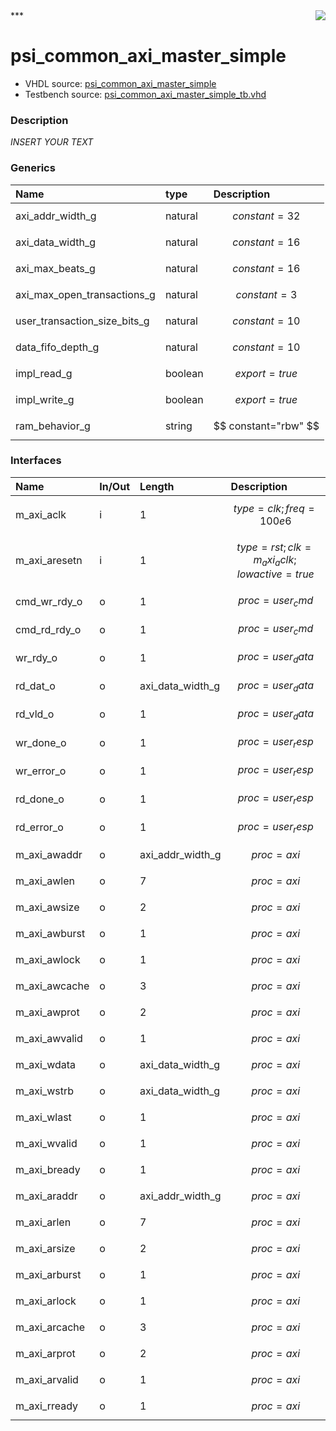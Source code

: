 <img align="right" src="../doc/psi_logo.png">
***

# psi_common_axi_master_simple
 - VHDL source: [psi_common_axi_master_simple](C:/Users/stef_b/git/GFA/Libraries/Firmware/VHDL/psi_common/hdl/psi_common_axi_master_simple.vhd)
 - Testbench source: [psi_common_axi_master_simple_tb.vhd](../testbench/psi_common_axi_master_simple_tb/psi_common_axi_master_simple_tb.vhd)

### Description
*INSERT YOUR TEXT*

### Generics
| Name                         | type    | Description          |
|:-----------------------------|:--------|:---------------------|
| axi_addr_width_g             | natural | $$ constant=32 $$    |
| axi_data_width_g             | natural | $$ constant=16 $$    |
| axi_max_beats_g              | natural | $$ constant=16 $$    |
| axi_max_open_transactions_g  | natural | $$ constant=3 $$     |
| user_transaction_size_bits_g | natural | $$ constant=10 $$    |
| data_fifo_depth_g            | natural | $$ constant=10 $$    |
| impl_read_g                  | boolean | $$ export=true $$    |
| impl_write_g                 | boolean | $$ export=true $$    |
| ram_behavior_g               | string  | $$ constant="rbw" $$ |

### Interfaces
| Name          | In/Out   | Length           | Description                                    |
|:--------------|:---------|:-----------------|:-----------------------------------------------|
| m_axi_aclk    | i        | 1                | $$ type=clk; freq=100e6 $$                     |
| m_axi_aresetn | i        | 1                | $$ type=rst; clk=m_axi_aclk; lowactive=true $$ |
| cmd_wr_rdy_o  | o        | 1                | $$ proc=user_cmd $$                            |
| cmd_rd_rdy_o  | o        | 1                | $$ proc=user_cmd $$                            |
| wr_rdy_o      | o        | 1                | $$ proc=user_data $$                           |
| rd_dat_o      | o        | axi_data_width_g | $$ proc=user_data $$                           |
| rd_vld_o      | o        | 1                | $$ proc=user_data $$                           |
| wr_done_o     | o        | 1                | $$ proc=user_resp $$                           |
| wr_error_o    | o        | 1                | $$ proc=user_resp $$                           |
| rd_done_o     | o        | 1                | $$ proc=user_resp $$                           |
| rd_error_o    | o        | 1                | $$ proc=user_resp $$                           |
| m_axi_awaddr  | o        | axi_addr_width_g | $$ proc=axi $$                                 |
| m_axi_awlen   | o        | 7                | $$ proc=axi $$                                 |
| m_axi_awsize  | o        | 2                | $$ proc=axi $$                                 |
| m_axi_awburst | o        | 1                | $$ proc=axi $$                                 |
| m_axi_awlock  | o        | 1                | $$ proc=axi $$                                 |
| m_axi_awcache | o        | 3                | $$ proc=axi $$                                 |
| m_axi_awprot  | o        | 2                | $$ proc=axi $$                                 |
| m_axi_awvalid | o        | 1                | $$ proc=axi $$                                 |
| m_axi_wdata   | o        | axi_data_width_g | $$ proc=axi $$                                 |
| m_axi_wstrb   | o        | axi_data_width_g | $$ proc=axi $$                                 |
| m_axi_wlast   | o        | 1                | $$ proc=axi $$                                 |
| m_axi_wvalid  | o        | 1                | $$ proc=axi $$                                 |
| m_axi_bready  | o        | 1                | $$ proc=axi $$                                 |
| m_axi_araddr  | o        | axi_addr_width_g | $$ proc=axi $$                                 |
| m_axi_arlen   | o        | 7                | $$ proc=axi $$                                 |
| m_axi_arsize  | o        | 2                | $$ proc=axi $$                                 |
| m_axi_arburst | o        | 1                | $$ proc=axi $$                                 |
| m_axi_arlock  | o        | 1                | $$ proc=axi $$                                 |
| m_axi_arcache | o        | 3                | $$ proc=axi $$                                 |
| m_axi_arprot  | o        | 2                | $$ proc=axi $$                                 |
| m_axi_arvalid | o        | 1                | $$ proc=axi $$                                 |
| m_axi_rready  | o        | 1                | $$ proc=axi $$                                 |